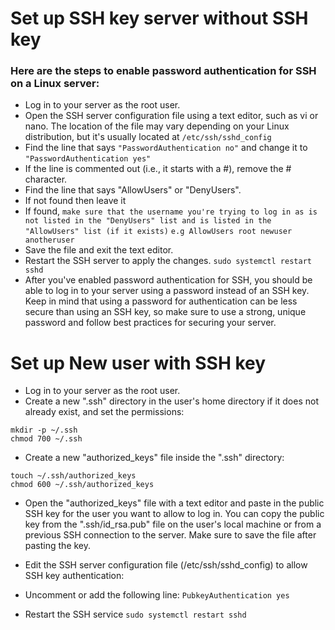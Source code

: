 # Set up SSH key server without SSH key


### Here are the steps to enable password authentication for SSH on a Linux server:

- Log in to your server as the root user.
- Open the SSH server configuration file using a text editor, such as vi or nano. The location of the file may vary depending on your Linux distribution, but it's usually located at `/etc/ssh/sshd_config`
- Find the line that says `"PasswordAuthentication no"` and change it to `"PasswordAuthentication yes"`
- If the line is commented out (i.e., it starts with a #), remove the # character.
- Find the line that says "AllowUsers" or "DenyUsers". 
- If not found then leave it
- If found, 
`make sure that the username you're trying to log in as is not listed in the "DenyUsers" list and is listed in the "AllowUsers" list (if it exists)` `e.g AllowUsers root newuser anotheruser`
- Save the file and exit the text editor.
- Restart the SSH server to apply the changes. `sudo systemctl restart sshd`
- After you've enabled password authentication for SSH, you should be able to log in to your server using a password instead of an SSH key. Keep in mind that using a password for authentication can be less secure than using an SSH key, so make sure to use a strong, unique password and follow best practices for securing your server.



# Set up New user with SSH key


- Log in to your server as the root user.
- Create a new ".ssh" directory in the user's home directory if it does not already exist, and set the permissions:


```
mkdir -p ~/.ssh
chmod 700 ~/.ssh
```

- Create a new "authorized_keys" file inside the ".ssh" directory:


```
touch ~/.ssh/authorized_keys
chmod 600 ~/.ssh/authorized_keys
```

- Open the "authorized_keys" file with a text editor and paste in the public SSH key for the user you want to allow to log in. You can copy the public key from the ".ssh/id_rsa.pub" file on the user's local machine or from a previous SSH connection to the server. Make sure to save the file after pasting the key.


- Edit the SSH server configuration file (/etc/ssh/sshd_config) to allow SSH key authentication:
- Uncomment or add the following line: `PubkeyAuthentication yes`
- Restart the SSH service `sudo systemctl restart sshd`


